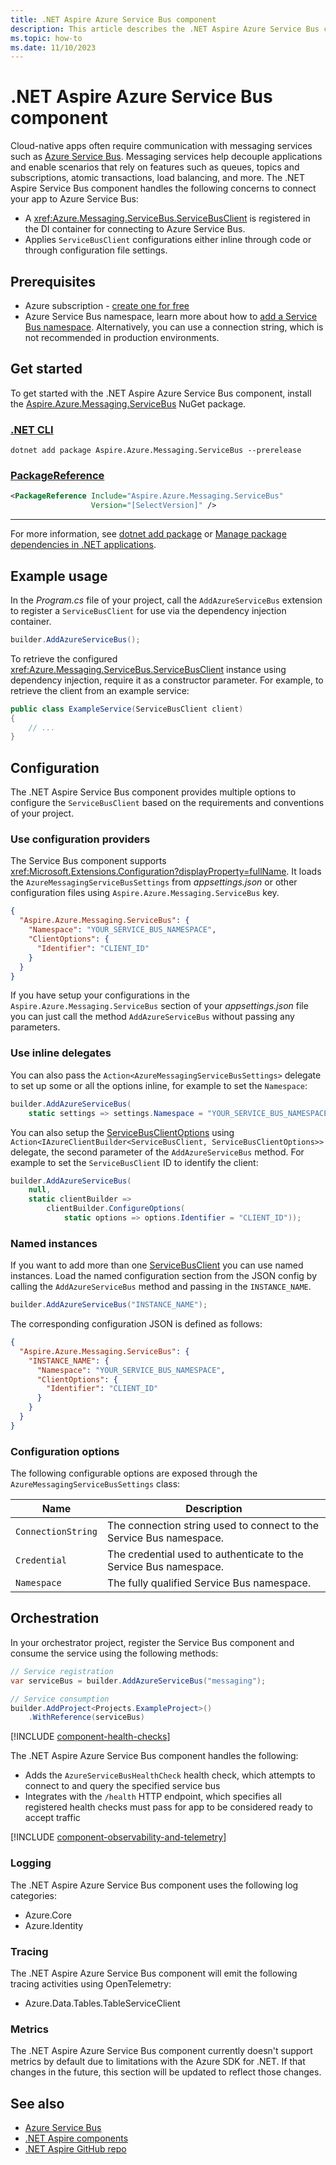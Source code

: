 ```yaml
---
title: .NET Aspire Azure Service Bus component
description: This article describes the .NET Aspire Azure Service Bus component features and capabilities
ms.topic: how-to
ms.date: 11/10/2023
---
```


# .NET Aspire Azure Service Bus component

Cloud-native apps often require communication with messaging services such as [Azure Service Bus](/azure/service-bus-messaging/service-bus-messaging-overview). Messaging services help decouple applications and enable scenarios that rely on features such as queues, topics and subscriptions, atomic transactions, load balancing, and more. The .NET Aspire Service Bus component handles the following concerns to connect your app to Azure Service Bus:

- A <xref:Azure.Messaging.ServiceBus.ServiceBusClient> is registered in the DI container for connecting to Azure Service Bus.
- Applies `ServiceBusClient` configurations either inline through code or through configuration file settings.

## Prerequisites

- Azure subscription - [create one for free](https://azure.microsoft.com/free/)
- Azure Service Bus namespace, learn more about how to [add a Service Bus namespace](/azure/service-bus-messaging/service-bus-dotnet-get-started-with-queues?#create-a-namespace-in-the-azure-portal). Alternatively, you can use a connection string, which is not recommended in production environments.

## Get started

To get started with the .NET Aspire Azure Service Bus component, install the [Aspire.Azure.Messaging.ServiceBus](https://www.nuget.org/packages/Aspire.Azure.Messaging.ServiceBus) NuGet package.

### [.NET CLI](#tab/dotnet-cli)

```dotnetcli
dotnet add package Aspire.Azure.Messaging.ServiceBus --prerelease
```

### [PackageReference](#tab/package-reference)

```xml
<PackageReference Include="Aspire.Azure.Messaging.ServiceBus"
                  Version="[SelectVersion]" />
```

---

For more information, see [dotnet add package](../../core/tools/dotnet-add-package.md) or [Manage package dependencies in .NET applications](../../core/tools/dependencies.md).

## Example usage

In the _Program.cs_ file of your project, call the `AddAzureServiceBus` extension to register a `ServiceBusClient` for use via the dependency injection container.

```csharp
builder.AddAzureServiceBus();
```

To retrieve the configured <xref:Azure.Messaging.ServiceBus.ServiceBusClient> instance using dependency injection, require it as a constructor parameter. For example, to retrieve the client from an example service:

```csharp
public class ExampleService(ServiceBusClient client)
{
    // ...
}
```

## Configuration

The .NET Aspire Service Bus component provides multiple options to configure the `ServiceBusClient` based on the requirements and conventions of your project.

### Use configuration providers

The Service Bus component supports <xref:Microsoft.Extensions.Configuration?displayProperty=fullName>. It loads the `AzureMessagingServiceBusSettings` from _appsettings.json_ or other configuration files using `Aspire.Azure.Messaging.ServiceBus` key.

```json
{
  "Aspire.Azure.Messaging.ServiceBus": {
    "Namespace": "YOUR_SERVICE_BUS_NAMESPACE",
    "ClientOptions": {
      "Identifier": "CLIENT_ID"
    }
  }
}
```

If you have setup your configurations in the `Aspire.Azure.Messaging.ServiceBus` section of your _appsettings.json_ file you can just call the method `AddAzureServiceBus` without passing any parameters.

### Use inline delegates

You can also pass the `Action<AzureMessagingServiceBusSettings>` delegate to set up some or all the options inline, for example to set the `Namespace`:

```csharp
builder.AddAzureServiceBus(
    static settings => settings.Namespace = "YOUR_SERVICE_BUS_NAMESPACE");
```

You can also setup the [ServiceBusClientOptions](/dotnet/api/azure.messaging.servicebus.servicebusclientoptions) using `Action<IAzureClientBuilder<ServiceBusClient, ServiceBusClientOptions>>` delegate, the second parameter of the `AddAzureServiceBus` method. For example to set the `ServiceBusClient` ID to identify the client:

```csharp
builder.AddAzureServiceBus(
    null,
    static clientBuilder =>
        clientBuilder.ConfigureOptions(
            static options => options.Identifier = "CLIENT_ID"));
```

### Named instances

If you want to add more than one [ServiceBusClient](/dotnet/api/azure.messaging.servicebus.servicebusclient) you can use named instances. Load the named configuration section from the JSON config by calling the `AddAzureServiceBus` method and passing in the `INSTANCE_NAME`.

```csharp
builder.AddAzureServiceBus("INSTANCE_NAME");
```

The corresponding configuration JSON is defined as follows:

```json
{
  "Aspire.Azure.Messaging.ServiceBus": {
    "INSTANCE_NAME": {
      "Namespace": "YOUR_SERVICE_BUS_NAMESPACE",
      "ClientOptions": {
        "Identifier": "CLIENT_ID"
      }
    }
  }
}
```

### Configuration options

The following configurable options are exposed through the `AzureMessagingServiceBusSettings` class:

| Name               | Description                                                         |
|--------------------|---------------------------------------------------------------------|
| `ConnectionString` | The connection string used to connect to the Service Bus namespace. |
| `Credential`       | The credential used to authenticate to the Service Bus namespace.   |
| `Namespace`        | The fully qualified Service Bus namespace.                          |

## Orchestration

In your orchestrator project, register the Service Bus component and consume the service using the following methods:

```csharp
// Service registration
var serviceBus = builder.AddAzureServiceBus("messaging");

// Service consumption
builder.AddProject<Projects.ExampleProject>()
    .WithReference(serviceBus)
```

[!INCLUDE [component-health-checks](../includes/component-health-checks.md)]

The .NET Aspire Azure Service Bus component handles the following:

- Adds the `AzureServiceBusHealthCheck` health check, which attempts to connect to and query the specified service bus
- Integrates with the `/health` HTTP endpoint, which specifies all registered health checks must pass for app to be considered ready to accept traffic

[!INCLUDE [component-observability-and-telemetry](../includes/component-observability-and-telemetry.md)]

### Logging

The .NET Aspire Azure Service Bus component uses the following log categories:

- Azure.Core
- Azure.Identity

### Tracing

The .NET Aspire Azure Service Bus component will emit the following tracing activities using OpenTelemetry:

- Azure.Data.Tables.TableServiceClient

### Metrics

The .NET Aspire Azure Service Bus component currently doesn't support metrics by default due to limitations with the Azure SDK for .NET. If that changes in the future, this section will be updated to reflect those changes.

## See also

- [Azure Service Bus](/azure/service-bus-messaging/)
- [.NET Aspire components](../components-overview.md)
- [.NET Aspire GitHub repo](https://github.com/dotnet/aspire)
